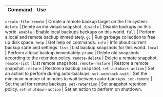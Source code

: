 
Command                | Use
---------------------- | ---

`create-file-remote` | Create a remote backup target on the file system.
`delete` | Delete an individual snapshot.
`disable` | Disable backups on this world.
`enable` | Enable local backups backups on this world.
`full` | Perform a local and remote backup immediately.
`gc` | Run garbage collection to free up disk space.
`help` | Get help on commands.
`info` | Info about current backup state and settings.
`list` | List backup snapshots for this world.
`local` | Perform a local backup immediately.
`prune` | Delete old snapshots according to the retention policy.
`remote-delete` | Delete a remote snapshot.
`remote-list` | List remote snapshots.
`remote-restore` | Restore a remote snapshot.
`restore` | Restore a backup snapshot.
`set-autoback-action` | Set an action to perform during auto-backups.
`set-autoback-wait` | Set the minimum number of minutes to wait between auto-backups.
`set-remote` | Set the url for remote backups.
`set-retention` | Set snapshot retention policy.
`set-shutdown-action` | Set an action to perform on shutdown.
